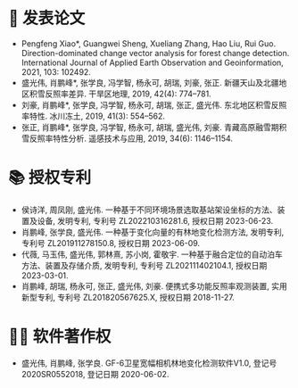 
# 📝 发表论文
- Pengfeng Xiao*, Guangwei Sheng, Xueliang Zhang, Hao Liu, Rui Guo. Direction-dominated change vector analysis for forest change detection. International Journal of Applied Earth Observation and Geoinformation, 2021, 103: 102492.
- 盛光伟, 肖鹏峰*, 张学良, 冯学智, 杨永可, 胡瑞, 刘豪, 张正. 新疆天山及北疆地区积雪反照率差异. 干旱区地理, 2019, 42(4): 774–781.
- 刘豪, 肖鹏峰*, 张学良, 冯学智, 杨永可, 胡瑞, 张正, 盛光伟. 东北地区积雪反照率特性. 冰川冻土, 2019, 41(3): 554–562.
- 张正, 肖鹏峰*, 张学良, 冯学智, 杨永可, 胡瑞, 盛光伟, 刘豪. 青藏高原融雪期积雪反照率特性分析. 遥感技术与应用, 2019, 34(6): 1146–1154.

# 📚 授权专利 
- 侯诗洋, 周凤刚, 盛光伟. 一种基于不同环境场景选取基站架设坐标的方法、装置及设备, 发明专利, 专利号 ZL202210316281.6, 授权日期 2023-06-23.
- 肖鹏峰, 张学良, 盛光伟. 一种基于变化向量的有林地变化检测方法, 发明专利, 专利号 ZL201911278150.8, 授权日期 2023-06-09.
- 代薇, 马玉伟, 盛光伟, 郭林熹, 苏小岗, 霍敬宇. 一种基于融合定位的自动泊车方法、装置及存储介质, 发明专利, 专利号 ZL202111402104.1, 授权日期 2023-03-01.
- 肖鹏峰, 胡瑞, 杨永可, 张正, 盛光伟, 刘豪. 便携式多功能反照率观测装置, 实用新型专利, 专利号 ZL201820567625.X, 授权日期 2018-11-27.

# 🧑‍🎨 软件著作权
- 盛光伟, 肖鹏峰, 张学良. GF-6卫星宽幅相机林地变化检测软件V1.0, 登记号 2020SR0552018, 登记日期 2020-06-02.
